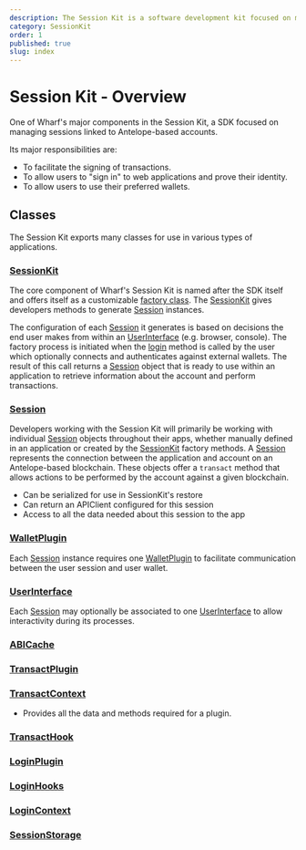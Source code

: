 ```yaml
---
description: The Session Kit is a software development kit focused on managing Antelope-based user sessions in web applications.
category: SessionKit
order: 1
published: true
slug: index
---
```


# Session Kit - Overview

One of Wharf's major components in the Session Kit, a SDK focused on managing sessions linked to Antelope-based accounts.

Its major responsibilities are:

- To facilitate the signing of transactions.
- To allow users to "sign in" to web applications and prove their identity.
- To allow users to use their preferred wallets.

## Classes

The Session Kit exports many classes for use in various types of applications.

### [SessionKit](/docs/sessionkit/session-kit-factory)

The core component of Wharf's Session Kit is named after the SDK itself and offers itself as a customizable [factory class](https://refactoring.guru/design-patterns/factory-method). The [SessionKit](#) gives developers methods to generate [Session](#) instances.

The configuration of each [Session](#) it generates is based on decisions the end user makes from within an [UserInterface](#) (e.g. browser, console). The factory process is initiated when the [login](#) method is called by the user which optionally connects and authenticates against external wallets. The result of this call returns a [Session](#) object that is ready to use within an application to retrieve information about the account and perform transactions.

### [Session](#)

Developers working with the Session Kit will primarily be working with individual [Session](#) objects throughout their apps, whether manually defined in an application or created by the [SessionKit](#) factory methods. A [Session](#) represents the connection between the application and account on an Antelope-based blockchain. These objects offer a `transact` method that allows actions to be performed by the account against a given blockchain.

- Can be serialized for use in SessionKit's restore
- Can return an APIClient configured for this session
- Access to all the data needed about this session to the app

### [WalletPlugin](#)

Each [Session](#) instance requires one [WalletPlugin](#) to facilitate communication between the user session and user wallet.

### [UserInterface](#)

Each [Session](#) may optionally be associated to one [UserInterface](#) to allow interactivity during its processes.

### [ABICache](#)

### [TransactPlugin](#)

### [TransactContext](#)

- Provides all the data and methods required for a plugin.

### [TransactHook](#)

### [LoginPlugin](#)

### [LoginHooks](#)

### [LoginContext](#)

### [SessionStorage](#)
